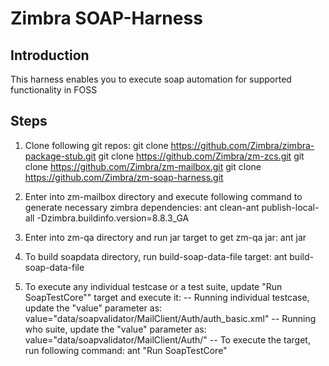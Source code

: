 # Zimbra SOAP-Harness

## Introduction
This harness enables you to execute soap automation for supported functionality in FOSS

## Steps
1. Clone following git repos:
	git clone https://github.com/Zimbra/zimbra-package-stub.git 
	git clone https://github.com/Zimbra/zm-zcs.git
	git clone https://github.com/Zimbra/zm-mailbox.git
	git clone https://github.com/Zimbra/zm-soap-harness.git

2. Enter into zm-mailbox directory and execute following command to generate necessary zimbra dependencies:
   ant clean-ant publish-local-all -Dzimbra.buildinfo.version=8.8.3_GA

3. Enter into zm-qa directory and run jar target to get zm-qa jar:
   ant jar

4. To build soapdata directory, run build-soap-data-file target:
   ant build-soap-data-file

5. To execute any individual testcase or a test suite, update "Run SoapTestCore"" target and execute it:
 -- Running individual testcase, update the "value" parameter as:
	value="data/soapvalidator/MailClient/Auth/auth_basic.xml"
 -- Running who suite, update the "value" parameter as:
	value="data/soapvalidator/MailClient/Auth/"
 -- To execute the target, run following command:
	ant "Run SoapTestCore"

